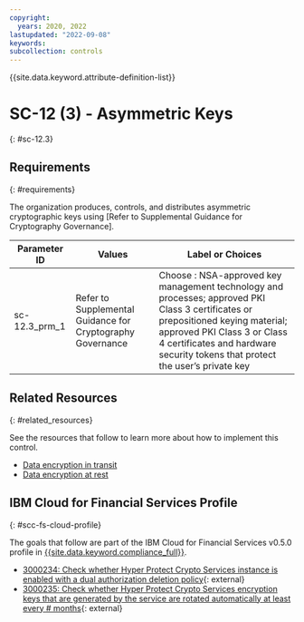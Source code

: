 ```yaml
---
copyright:
  years: 2020, 2022
lastupdated: "2022-09-08"
keywords: 
subcollection: controls
---
```


{{site.data.keyword.attribute-definition-list}}

# SC-12 (3) - Asymmetric Keys
{: #sc-12.3}

## Requirements
{: #requirements}

The organization produces, controls, and distributes asymmetric cryptographic keys using [Refer to Supplemental Guidance for Cryptography Governance].

| Parameter ID | Values | Label or Choices |
|---|---|---|
| sc-12.3_prm_1 | Refer to Supplemental Guidance for Cryptography Governance | Choose : NSA-approved key management technology and processes; approved PKI Class 3 certificates or prepositioned keying material; approved PKI Class 3 or Class 4 certificates and hardware security tokens that protect the user’s private key |


## Related Resources
{: #related_resources}

See the resources that follow to learn more about how to implement this control.

- [Data encryption in transit](/docs/framework-financial-services?topic=framework-financial-services-shared-encryption-in-transit)
- [Data encryption at rest](/docs/framework-financial-services?topic=framework-financial-services-shared-encryption-at-rest)

## IBM Cloud for Financial Services Profile
{: #scc-fs-cloud-profile}

The goals that follow are part of the IBM Cloud for Financial Services v0.5.0 profile in [{{site.data.keyword.compliance_full}}](/docs/security-compliance?topic=security-compliance-getting-started).

- [3000234: Check whether Hyper Protect Crypto Services instance is enabled with a dual authorization deletion policy](https://cloud.ibm.com/security-compliance/goals/3000234?page=profile&profile_id=2799&profile_type=1&profile_name=IBM%20Cloud%20for%20Financial%20Services%20v0.5.0){: external}
- [3000235: Check whether Hyper Protect Crypto Services encryption keys that are generated by the service are rotated automatically at least every # months](https://cloud.ibm.com/security-compliance/goals/3000235?page=profile&profile_id=2799&profile_type=1&profile_name=IBM%20Cloud%20for%20Financial%20Services%20v0.5.0){: external}
